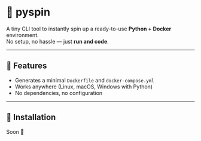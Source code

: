 # 🐍 pyspin

A tiny CLI tool to instantly spin up a ready-to-use **Python + Docker** environment.  
No setup, no hassle — just **run and code**.

---

## 🚀 Features

- Generates a minimal `Dockerfile` and `docker-compose.yml`
- Works anywhere (Linux, macOS, Windows with Python)
- No dependencies, no configuration

---

## 🧩 Installation

Soon 👀